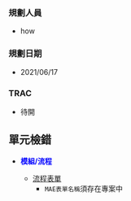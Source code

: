 ### <div id="user">規劃人員</div>
* how

### <div id="updatedate">規劃日期</div>
* 2021/06/17

### <div id="trac">TRAC</div>
* 待開
 
## <div id="unit-detection">單元檢錯</div>
* <p id="fieldbreak1" style="color:blue;font-weight:bold">模組/流程</p>

    * [流程表單][link_FlowFrom]
        * `MAE表單名稱`須存在專案中

<!-- 超連結 -->
[link_FlowFrom]:/8.10.0/IDE/Specification/Home/FlowForm.md "流程表單"